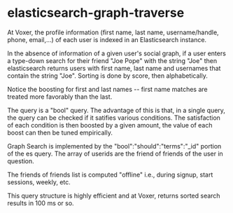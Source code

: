 # elasticsearch-graph-traverse

At Voxer, the profile information (first name, last name, username/handle, phone, email,...) of each user is indexed in an Elasticsearch instance.

In the absence of information of a given user's social graph, if a user enters a type-down search for their friend "Joe Pope" with the string "Joe" then elasticsearch returns users with first name, last name and usernames that contain the string "Joe". Sorting is done by score, then alphabetically.

Notice the boosting for first and last names -- first name matches are treated more favorably than the last.

The query is a "bool" query. The advantage of this is that, in a single query, the query can be checked if it satifies various conditions. The satisfaction of each condition is then boosted by a given amount, the value of each boost can then be tuned empirically.

Graph Search is implemented by the "bool":"should":"terms":"_id" portion of the es query. The array of userids are the friend of friends of the user in question.

The friends of friends list is computed "offline" i.e., during signup, start sessions, weekly, etc.

This query structure is highly efficient and at Voxer, returns sorted search results in 100 ms or so.


